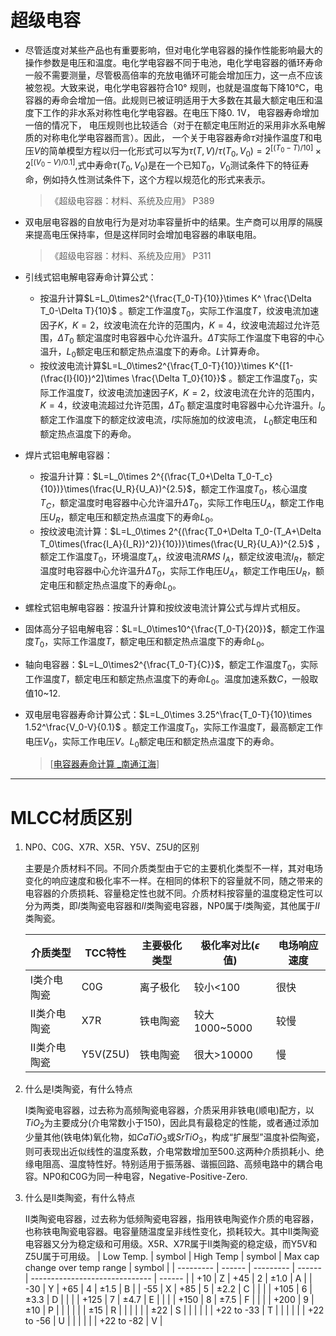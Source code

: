 # 超级电容

+ 尽管适度对某些产品也有重要影响，但对电化学电容器的操作性能影响最大的操作参数是电压和温度。电化学电容器不同于电池，电化学电容器的循环寿命一般不需要测量，尽管极高倍率的充放电循环可能会增加压力，这一点不应该被忽视。大致来说，电化学电容器符合10&deg; 规则，也就是温度每下降10&deg;C，电容器的寿命会增加一倍。此规则已被证明适用于大多数在其最大额定电压和温度下工作的非水系对称性电化学电容器。在电压下降0. 1V， 电容器寿命增加一倍的情况下， 电压规则也比较适合（对于在额定电压附近的采用非水系电解质的对称电化学电容器而言）。因此， 一个关于电容器寿命$\tau$对操作温度$T$和电压$V$的简单模型方程以归一化形式可以写为$\tau (T,V)/\tau(T_0,V_0)=2^{[(T_0-T)/10]}\times2^{[(V_0-V)/0.1]}$,式中寿命$\tau(T_0,V_0)$是在一个已知$T_0$，$V_0$测试条件下的特征寿命，例如持久性测试条件下，这个方程以规范化的形式来表示。

  > 《超级电容器：材料、系统及应用》 P389

+ 双电层电容器的自放电行为是对功率容量折中的结果。生产商可以用厚的隔膜来提高电压保持率，但是这样同时会增加电容器的串联电阻。

  > 《超级电容器：材料、系统及应用》 P311

+ 引线式铝电解电容寿命计算公式：
  + 按温升计算$L=L_0\times2^{\frac{T_0-T}{10}}\times K^ \frac{\Delta T_0-\Delta T}{10}$ 。额定工作温度$T_0$，实际工作温度$T$，纹波电流加速因子$K$，$K=2$，纹波电流在允许的范围内，$K=4$，纹波电流超过允许范围，$\Delta T_0$ 额定温度时电容器中心允许温升。$\Delta T$实际工作温度下电容的中心温升，$L_0$额定电压和额定热点温度下的寿命。$L$计算寿命。
  + 按纹波电流计算$L=L_0\times2^{\frac{T_0-T}{10}}\times K^{[1-(\frac{I}{I0})^2]\times \frac{\Delta T_0}{10}}$ 。额定工作温度$T_0$，实际工作温度$T$，纹波电流加速因子$K$，$K=2$，纹波电流在允许的范围内，$K=4$，纹波电流超过允许范围，$\Delta T_0$ 额定温度时电容器中心允许温升。$I_o$额定工作温度下的额定纹波电流，$I$实际施加的纹波电流， $L_0$额定电压和额定热点温度下的寿命。

+ 焊片式铝电解电容器：
  
  + 按温升计算：$L=L_0\times 2^{(\frac{T_0+\Delta T_0-T_c}{10})}\times(\frac{U_R}{U_A})^{2.5}$，额定工作温度$T_0$，核心温度$T_C$，额定温度时电容器中心允许温升$\Delta T_0$，实际工作电压$U_A$，额定工作电压$U_R$，额定电压和额定热点温度下的寿命$L_0$。
  + 按纹波电流计算：$L=L_0\times 2^{(\frac{T_0+\Delta T_0-(T_A+\Delta T_0\times(\frac{I_A}{I_R})^2)}{10})}\times(\frac{U_R}{U_A})^{2.5}$ ，额定工作温度$T_0$，环境温度$T_A$，纹波电流$RMS \ I_A$，额定纹波电流$I_R$，额定温度时电容器中心允许温升$\Delta T_0$，实际工作电压$U_A$，额定工作电压$U_R$，额定电压和额定热点温度下的寿命$L_0$。
+ 螺栓式铝电解电容器：按温升计算和按纹波电流计算公式与焊片式相反。
  
+ 固体高分子铝电解电容：$L=L_0\times10^{\frac{T_0-T}{20}}$，额定工作温度$T_0$，实际工作温度$T$，额定电压和额定热点温度下的寿命$L_0$。
  
+ 轴向电容器：$L=L_0\times2^{\frac{T_0-T}{C}}$，额定工作温度$T_0$，实际工作温度$T$，额定电压和额定热点温度下的寿命$L_0$。温度加速系数$C$，一般取值10~12.
  
+ 双电层电容器寿命计算公式：$L=L_0\times 3.25^\frac{T_0-T}{10}\times 1.52^\frac{V_0-V}{0.1}$ 。额定工作温度$T_0$，实际工作温度$T$，最高额定工作电压$V_0$，实际工作电压$V$。$L_0$额定电压和额定热点温度下的寿命。

  > [[电容器寿命计算 _南通江海](https://www.jianghai.com/product_capacitor.html;jsessionid=E1948EA20126878968C349FB1BD1C2D7)] 

---

# MLCC材质区别

1. NP0、C0G、X7R、X5R、Y5V、Z5U的区别

   主要是介质材料不同。不同介质类型由于它的主要机化类型不一样，其对电场变化的响应速度和极化率不一样。在相同的体积下的容量就不同，随之带来的电容器的介质损耗、容量稳定性也就不同。介质材料按容量的温度稳定性可以分为两类，即$I$类陶瓷电容器和$II$类陶瓷电容器，NP0属于$I$类陶瓷，其他属于$II$类陶瓷。

   | 介质类型     | TCC特性  | 主要极化类型 | 极化率对比($\epsilon$值) | 电场响应速度 |
   | ------------ | -------- | ------------ | ------------------------ | ------------ |
   | I类介电陶瓷  | C0G      | 离子极化     | 较小<100                 | 很快         |
   | II类介电陶瓷 | X7R      | 铁电陶瓷     | 较大1000~5000            | 较慢         |
   | II类介电陶瓷 | Y5V(Z5U) | 铁电陶瓷     | 很大>10000               | 慢           |


2. 什么是I类陶瓷，有什么特点

   I类陶瓷电容器，过去称为高频陶瓷电容器，介质采用非铁电(顺电)配方，以$TiO_2$为主要成分(介电常数小于150)，因此具有最稳定的性能，或者通过添加少量其他(铁电体)氧化物，如$CaTiO_3$或$SrTiO_3$，构成“扩展型”温度补偿陶瓷，则可表现出近似线性的温度系数，介电常数增加至500.这两种介质损耗小、绝缘电阻高、温度特性好。特别适用于振荡器、谐振回路、高频电路中的耦合电容。NP0和C0G为同一种电容，Negative-Positive-Zero.

3. 什么是II类陶瓷，有什么特点

   II类陶瓷电容器，过去称为低频陶瓷电容器，指用铁电陶瓷作介质的电容器，也称铁电陶瓷电容器。电容量随温度呈非线性变化，损耗较大。其中II类陶瓷电容器又分为稳定级和可用级。X5R、X7R属于II类陶瓷的稳定级，而Y5V和Z5U属于可用级。
   | Low Temp. | symbol | High Temp | symbol | Max cap change over temp range | symbol |
   | --------- | ------ | --------- | ------ | ------------------------------ | ------ |
   | +10       | Z      | +45       | 2      | ±1.0                           | A      |
   | -30       | Y      | +65       | 4      | ±1.5                           | B      |
   | -55       | X      | +85       | 5      | ±2.2                           | C      |
   |           |        | +105      | 6      | ±3.3                           | D      |
   |           |        | +125      | 7      | ±4.7                           | E      |
   |           |        | +150      | 8      | ±7.5                           | F      |
   |           |        | +200      | 9      | ±10                            | P      |
   |           |        |           |        | ±15                            | R      |
   |           |        |           |        | ±22                            | S      |
   |           |        |           |        | +22 to -33                     | T      |
   |           |        |           |        | +22 to -56                     | U      |
   |           |        |           |        | +22 to -82                     | V      |

   

